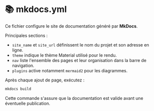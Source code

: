 # 📚 mkdocs.yml

Ce fichier configure le site de documentation généré par **MkDocs**.

Principales sections :

- `site_name` et `site_url` définissent le nom du projet et son adresse en ligne.
- `theme` indique le thème Material utilisé pour le rendu.
- `nav` liste l'ensemble des pages et leur organisation dans la barre de navigation.
- `plugins` active notamment `mermaid2` pour les diagrammes.

Après chaque ajout de page, exécutez :

```bash
mkdocs build
```

Cette commande s'assure que la documentation est valide avant une éventuelle publication.
